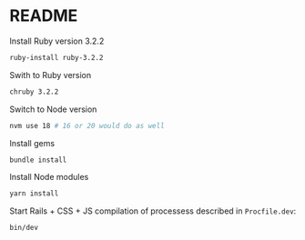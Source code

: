 # README

Install Ruby version 3.2.2

```bash
ruby-install ruby-3.2.2
```

Swith to Ruby version

```bash
chruby 3.2.2
```

Switch to Node version

```bash
nvm use 18 # 16 or 20 would do as well
```

Install gems

```bash
bundle install
```

Install Node modules

```bash
yarn install
```

Start Rails + CSS + JS compilation of processess described in `Procfile.dev`:

```bash
bin/dev
```
